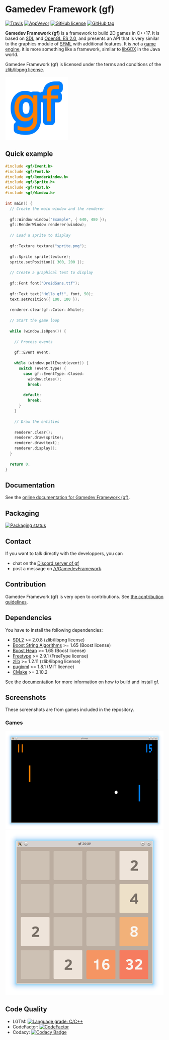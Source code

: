 # Gamedev Framework (gf)

[![Travis](https://img.shields.io/travis/GamedevFramework/gf.svg?style=flat-square)](https://travis-ci.org/GamedevFramework/gf)
[![AppVeyor](https://img.shields.io/appveyor/ci/jube/gf.svg?style=flat-square)](https://ci.appveyor.com/project/jube/gf)
[![GitHub license](https://img.shields.io/badge/license-zlib-blue.svg?style=flat-square)](https://raw.githubusercontent.com/GamedevFramework/gf/master/LICENSE)
[![GitHub tag](https://img.shields.io/github/tag/GamedevFramework/gf.svg?style=flat-square)](https://github.com/GamedevFramework/gf/tags)

__Gamedev Framework (gf)__ is a framework to build 2D games in C++17. It is based on [SDL](https://www.libsdl.org/) and [OpenGL ES 2.0](https://www.khronos.org/opengles/2_X/), and presents an API that is very similar to the graphics module of [SFML](http://www.sfml-dev.org/) with additional features. It is _not_ a [game engine](https://en.wikipedia.org/wiki/Game_engine), it is more something like a framework, similar to [libGDX](https://libgdx.badlogicgames.com/) in the Java world.

Gamedev Framework (gf) is licensed under the terms and conditions of the [zlib/libpng license](https://opensource.org/licenses/Zlib).

![Gamedev Framework (gf)](gf_logo.png)

## Quick example

```cpp
#include <gf/Event.h>
#include <gf/Font.h>
#include <gf/RenderWindow.h>
#include <gf/Sprite.h>
#include <gf/Text.h>
#include <gf/Window.h>

int main() {
  // Create the main window and the renderer

  gf::Window window("Example", { 640, 480 });
  gf::RenderWindow renderer(window);

  // Load a sprite to display

  gf::Texture texture("sprite.png");

  gf::Sprite sprite(texture);
  sprite.setPosition({ 300, 200 });

  // Create a graphical text to display

  gf::Font font("DroidSans.ttf");

  gf::Text text("Hello gf!", font, 50);
  text.setPosition({ 100, 100 });

  renderer.clear(gf::Color::White);

  // Start the game loop

  while (window.isOpen()) {

    // Process events

    gf::Event event;

    while (window.pollEvent(event)) {
      switch (event.type) {
        case gf::EventType::Closed:
          window.close();
          break;

        default:
          break;
      }
    }

    // Draw the entities

    renderer.clear();
    renderer.draw(sprite);
    renderer.draw(text);
    renderer.display();
  }

  return 0;
}
```

## Documentation

See the [online documentation for Gamedev Framework (gf)](http://gamedevframework.github.io/).

## Packaging

[![Packaging status](https://repology.org/badge/vertical-allrepos/gamedev-framework.svg)](https://repology.org/project/gamedev-framework/versions)

## Contact

If you want to talk directly with the developpers, you can

- chat on the [Discord server of gf](https://discord.gg/2fXM3T4)
- post a message on [/r/GamedevFramework](https://www.reddit.com/r/GamedevFramework/).

## Contribution

Gamedev Framework (gf) is very open to contributions. See [the contribution guidelines](CONTRIBUTING.md).

## Dependencies

You have to install the following dependencies:

- [SDL2](https://www.libsdl.org/) >= 2.0.8 (zlib/libpng license)
- [Boost String Algorithms](http://www.boost.org/doc/libs/release/libs/algorithm/string/) >= 1.65 (Boost license)
- [Boost Heap](http://www.boost.org/doc/libs/release/libs/heap/) >= 1.65 (Boost license)
- [Freetype](http://freetype.org/) >= 2.9.1 (FreeType license)
- [zlib](https://zlib.net/) >= 1.2.11 (zlib/libpng license)
- [pugixml](https://pugixml.org/) >= 1.8.1 (MIT licence)
- [CMake](https://cmake.org/) >= 3.10.2

See the [documentation](http://gamedevframework.github.io/latest/build_and_install.html) for more information on how to build and install gf.

## Screenshots

These screenshots are from games included in the repository.

### Games

![gf Pong!](games/gf_pong/gf_pong.png)
![gf 2048!](games/gf_2048/gf_2048.png)

## Code Quality

- LGTM: [![Language grade: C/C++](https://img.shields.io/lgtm/grade/cpp/g/GamedevFramework/gf.svg?logo=lgtm&logoWidth=18)](https://lgtm.com/projects/g/GamedevFramework/gf/context:cpp)
- CodeFactor: [![CodeFactor](https://www.codefactor.io/repository/github/gamedevframework/gf/badge)](https://www.codefactor.io/repository/github/gamedevframework/gf)
- Codacy: [![Codacy Badge](https://app.codacy.com/project/badge/Grade/8199bae5ed3b4f7fb50ad23bbe1867fc)](https://www.codacy.com/gh/GamedevFramework/gf/dashboard?utm_source=github.com&amp;utm_medium=referral&amp;utm_content=GamedevFramework/gf&amp;utm_campaign=Badge_Grade)
